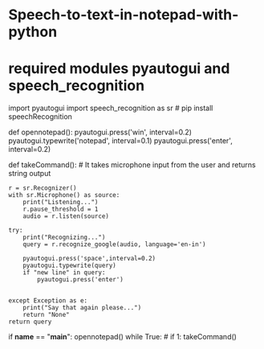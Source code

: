 # Speech-to-text-in-notepad-with-python
# required modules pyautogui and speech_recognition
import pyautogui
import speech_recognition as sr  # pip install speechRecognition


def opennotepad():
    pyautogui.press('win', interval=0.2)
    pyautogui.typewrite('notepad', interval=0.1)
    pyautogui.press('enter', interval=0.2)

def takeCommand():
    # It takes microphone input from the user and returns string output

    r = sr.Recognizer()
    with sr.Microphone() as source:
        print("Listening...")
        r.pause_threshold = 1
        audio = r.listen(source)

    try:
        print("Recognizing...")
        query = r.recognize_google(audio, language='en-in')

        pyautogui.press('space',interval=0.2)
        pyautogui.typewrite(query)
        if "new line" in query:
            pyautogui.press('enter')


    except Exception as e:
        print("Say that again please...")
        return "None"
    return query

if __name__ == "__main__":
        opennotepad()
        while True:
            # if 1:
             takeCommand()

